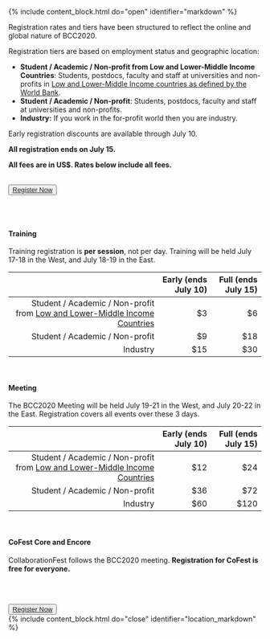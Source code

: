 <!--Important for markdown to render! Also make sure the page has a .md extension-->
{% include content_block.html do="open" identifier="markdown" %} <div markdown="1">

Registration rates and tiers have been structured to reflect the online and global nature of BCC2020. 

Registration tiers are based on employment status and geographic location:

* **Student / Academic / Non-profit from Low and Lower-Middle Income Countries**: Students, postdocs, faculty and staff at universities and non-profits in [Low and Lower-Middle Income countries as defined by the World Bank](https://datahelpdesk.worldbank.org/knowledgebase/articles/906519-world-bank-country-and-lending-groups).
* **Student / Academic / Non-profit**: Students, postdocs, faculty and staff at universities and non-profits.  
* **Industry:** If you work in the for-profit world then you are industry. 

Early registration discounts are available through July 10.

**All registration ends on July 15.**

**All fees are in US$.  Rates below include all fees.**

<br />
<div class="text-center"><button type="button" class="btn btn-info lead"><a href="https://bcc2020-register.eventbrite.com">Register Now</a></button></div>

<br /><br />

#### Training

Training registration is **per session**, not per day.
Training will be held July 17-18 in the West, and July 18-19 in the East.

| | Early (ends July 10) | Full (ends July 15) |
| ---: | ---: | ---: |
| Student / Academic / Non-profit from [Low and Lower-Middle Income Countries](https://datahelpdesk.worldbank.org/knowledgebase/articles/906519-world-bank-country-and-lending-groups) | $3 | $6 |
| Student / Academic / Non-profit | $9 | $18 |
| Industry | $15 | $30 |

<br />

#### Meeting

The BCC2020 Meeting will be held July 19-21 in the West, and July 20-22 in the East.  Registration covers all events over these 3 days.

| | Early (ends July 10) | Full (ends July 15) |
| ---: | ---: | ---: |
| Student / Academic / Non-profit from [Low and Lower-Middle Income Countries](https://datahelpdesk.worldbank.org/knowledgebase/articles/906519-world-bank-country-and-lending-groups) | $12 | $24 |
| Student / Academic / Non-profit | $36 | $72 |
| Industry | $60 | $120 |

<br />

#### CoFest Core and Encore

CollaborationFest follows the BCC2020 meeting. **Registration for CoFest is free for everyone.**

<br /><br />

<div class="text-center"><button type="button" class="btn btn-info lead"><a href="https://bcc2020-register.eventbrite.com">Register Now</a></button></div>


<!--Important for markdown to render! -->
</div> {% include content_block.html do="close" identifier="location_markdown" %}
